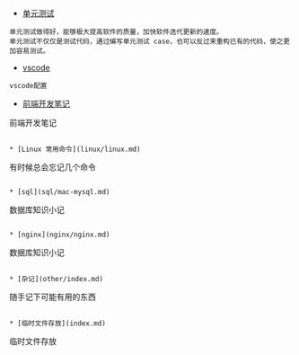 * [单元测试](jest/jest.md)

```
单元测试做得好，能够极大提高软件的质量，加快软件迭代更新的速度。
单元测试不仅仅是测试代码，通过编写单元测试 case，也可以反过来重构已有的代码，使之更加容易测试。
```


* [vscode](vscode/vscode.md)

```
vscode配置
```


* [前端开发笔记](web/web.md)

前端开发笔记
```

* [Linux 常用命令](linux/linux.md)

```
有时候总会忘记几个命令
```

* [sql](sql/mac-mysql.md)

```
数据库知识小记
```

* [nginx](nginx/nginx.md)

```
数据库知识小记
```

* [杂记](other/index.md)

```
随手记下可能有用的东西
```

* [临时文件存放](index.md)

```
临时文件存放
```
